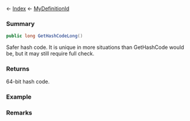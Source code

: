 ← [Index](Api-Index) ← [MyDefinitionId](VRage.Game.MyDefinitionId)

### Summary

```csharp
public long GetHashCodeLong()
```

Safer hash code. It is unique in more situations than GetHashCode would be, but it may still require full check.

### Returns

64-bit hash code.

### Example

### Remarks

